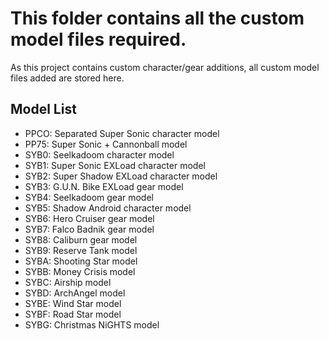 # This folder contains all the custom model files required.

As this project contains custom character/gear additions, all custom model files added are stored here.

## Model List

- PPCO: Separated Super Sonic character model
- PP75: Super Sonic + Cannonball model
- SYB0: Seelkadoom character model
- SYB1: Super Sonic EXLoad character model
- SYB2: Super Shadow EXLoad character model
- SYB3: G.U.N. Bike EXLoad gear model
- SYB4: Seelkadoom gear model
- SYB5: Shadow Android character model
- SYB6: Hero Cruiser gear model
- SYB7: Falco Badnik gear model
- SYB8: Caliburn gear model
- SYB9: Reserve Tank model
- SYBA: Shooting Star model
- SYBB: Money Crisis model
- SYBC: Airship model
- SYBD: ArchAngel model
- SYBE: Wind Star model
- SYBF: Road Star model
- SYBG: Christmas NiGHTS model